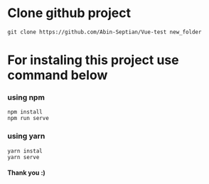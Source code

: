 # Clone github project
```
git clone https://github.com/Abin-Septian/Vue-test new_folder
```

# For instaling this project use command below

### using npm
```
npm install
npm run serve
```

### using yarn
```
yarn instal
yarn serve
```

#### Thank you :)